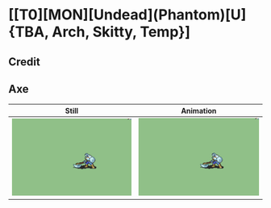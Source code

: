 # [\[T0\]\[MON\]\[Undead\]\(Phantom\)\[U\]{TBA, Arch, Skitty, Temp}]

## Credit


	
## Axe

| Still | Animation |
| :---: | :-------: |
| ![Axe still](./Axe_000.png) | ![Axe animation](./Axe.gif) |
